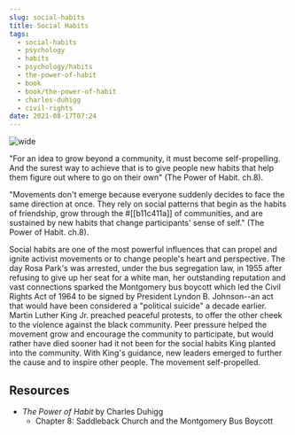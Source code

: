 ```yaml
---
slug: social-habits
title: Social Habits
tags:
  - social-habits
  - psychology
  - habits
  - psychology/habits
  - the-power-of-habit
  - book
  - book/the-power-of-habit
  - charles-duhigg
  - civil-rights
date: 2021-08-17T07:24
---
```



![wide](https://cdn18.picryl.com/photo/2019/10/07/civil-rights-march-on-washington-dc-wkl-9df620-1024.jpg "image from Picryl (cc)")

"For an idea to grow beyond a community, it must become self-propelling. And
the surest way to achieve that is to give people new habits that help them
figure out where to go on their own" (The Power of Habit. ch.8).

"Movements don't emerge because everyone suddenly decides to face the same
direction at once. They rely on social patterns that begin as the habits of
friendship, grow through the #[[b11c411a]] of communities, and are sustained by
new habits that change participants' sense of self." (The Power of Habit. ch.8).

Social habits are one of the most powerful influences that can propel and ignite
activist movements or to change people's heart and perspective. The day Rosa
Park's was arrested, under the bus segregation law, in 1955 after refusing to
give up her seat for a white man, her outstanding reputation and vast
connections sparked the Montgomery bus boycott which led the Civil Rights Act of
1964 to be signed by President Lyndon B. Johnson--an act that would have been
considered a "political suicide" a decade earlier. Martin Luther King Jr.
preached peaceful protests, to offer the other cheek to the violence against the
black community. Peer pressure helped the movement grow and encourage the
community to participate, but would rather have died sooner had it not been for
the social habits King planted into the community. With King's guidance, new
leaders emerged to further the cause and to inspire other people. The movement
self-propelled.

<div class="ui section divider"></div>
<section id="socialMediaLinks"></section>

## Resources

- _The Power of Habit_ by Charles Duhigg
  - Chapter 8: Saddleback Church and the Montgomery Bus Boycott
